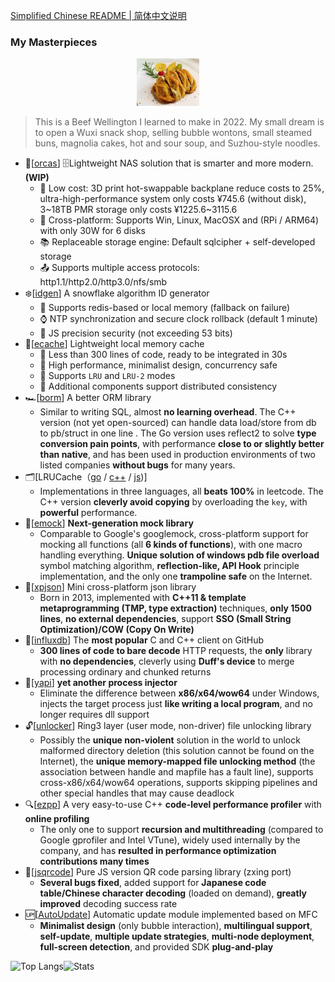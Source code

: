 [Simplified Chinese README | 简体中文说明](README_cn.md)

### My Masterpieces

<p align="center">
  <a href="https://github.com/orca-zhang/orca-zhang/blob/master/BeefWellington.jpeg">
    <img src="./BeefWellington.jpeg" width="20%" />
  </a>
</p>

> This is a Beef Wellington I learned to make in 2022. My small dream is to open a Wuxi snack shop, selling bubble wontons, small steamed buns, magnolia cakes, hot and sour soup, and Suzhou-style noodles.

- 🐋\[[orcas](https://github.com/orcastor)\] 🗄️Lightweight NAS solution that is smarter and more modern. **(WIP)**
  - 💸 Low cost: 3D print hot-swappable backplane reduce costs to 25%, ultra-high-performance system only costs ¥745.6 (without disk), 3\~18TB PMR storage only costs ¥1225.6\~3115.6
  - 🚧 Cross-platform: Supports Win, Linux, MacOSX and (RPi / ARM64) with only 30W for 6 disks
  - 📚 Replaceable storage engine: Default sqlcipher + self-developed storage
  - 📤 Supports multiple access protocols: http1.1/http2.0/http3.0/nfs/smb
- ❄️\[[idgen](https://github.com/orca-zhang/idgen)\] A snowflake algorithm ID generator
  - 🚀 Supports redis-based or local memory (fallback on failure)
  - ⌚ NTP synchronization and secure clock rollback (default 1 minute)
  - 🦖 JS precision security (not exceeding 53 bits)
- 🦄\[[ecache](https://github.com/orca-zhang/ecache)\] Lightweight local memory cache
  - 🤏 Less than 300 lines of code, ready to be integrated in 30s
  - 🚀 High performance, minimalist design, concurrency safe
  - 🌈 Supports `LRU` and `LRU-2` modes
  - 🦖 Additional components support distributed consistency
- 🏎️\[[borm](https://github.com/orca-zhang/borm)\] A better ORM library
  - Similar to writing SQL, almost **no learning overhead**. The C++ version (not yet open-sourced) can handle data load/store from db to pb/struct in one line . The Go version uses reflect2 to solve **type conversion pain points**, with performance **close to or slightly better than native**, and has been used in production environments of two listed companies **without bugs** for many years.
- 🗂️\[LRUCache（[go](https://github.com/orca-zhang/lrucache) / [c++](https://github.com/ez8-co/linked_hash) / [js](https://github.com/orca-zhang/cache.js))\]
  - Implementations in three languages, all **beats 100%** in leetcode. The C++ version **cleverly avoid copying** by overloading the `key`, with **powerful** performance.
- 🐞\[[emock](https://github.com/ez8-co/emock)\] **Next-generation mock library**
  - Comparable to Google's googlemock, cross-platform support for mocking all functions (all **6 kinds of functions**), with one macro handling everything. **Unique solution of windows pdb file overload** symbol matching algorithm, **reflection-like, API Hook** principle implementation, and the only one **trampoline safe** on the Internet.
- 🚀\[[xpjson](https://github.com/ez8-co/xpjson)\] Mini cross-platform json library
  - Born in 2013, implemented with **C++11 & template metaprogramming (TMP, type extraction)** techniques, **only 1500 lines**, **no external dependencies**, support **SSO (Small String Optimization)/COW (Copy On Write)**
- 💜\[[influxdb](https://github.com/orca-zhang/influxdb-cpp)\] The **most popular** C and C++ client on GitHub
  - **300 lines of code to bare decode** HTTP requests, the **only** library with **no dependencies**, cleverly using **Duff's device** to merge processing ordinary and chunked returns
- 💉\[[yapi](https://github.com/ez8-co/yapi)\] **yet another process injector**
  - Eliminate the difference between **x86/x64/wow64** under Windows, injects the target process just **like writing a local program**, and no longer requires dll support
- 🔓\[[unlocker](https://github.com/ez8-co/unlocker)\] Ring3 layer (user mode, non-driver) file unlocking library
  - Possibly the **unique non-violent** solution in the world to unlock malformed directory deletion (this solution cannot be found on the Internet), the **unique memory-mapped file unlocking method** (the association between handle and mapfile has a fault line), supports cross-x86/x64/wow64 operations, supports skipping pipelines and other special handles that may cause deadlock
- 🔍\[[ezpp](https://github.com/ez8-co/ezpp)\] A very easy-to-use C++ **code-level performance profiler** with **online profiling**
  - The only one to support **recursion and multithreading** (compared to Google gprofiler and Intel VTune), widely used internally by the company, and has **resulted in performance optimization contributions many times**
- 🔲\[[jsqrcode](https://github.com/ez8-co/jsqrcode)\] Pure JS version QR code parsing library (zxing port)
  - **Several bugs fixed**, added support for **Japanese code table/Chinese character decoding** (loaded on demand), **greatly improved** decoding success rate
- 🆙\[[AutoUpdate](https://github.com/MFCer/AutoUpdate)\] Automatic update module implemented based on MFC
  - **Minimalist design** (only bubble interaction), **multilingual support**, **self-update**, **multiple update strategies**, **multi-node deployment**, **full-screen detection**, and provided SDK **plug-and-play**

![Top Langs](https://github-readme-stats.vercel.app/api/top-langs/?username=orca-zhang&hide=html&layout=compact)![Stats](https://github-readme-stats.vercel.app/api?username=orca-zhang&count_private=true&line_height=20)
